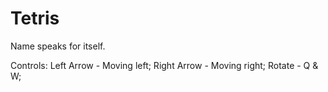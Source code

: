 # Tetris
Name speaks for itself.

Controls:
Left Arrow - Moving left; 
Right Arrow - Moving right; 
Rotate - Q & W;
